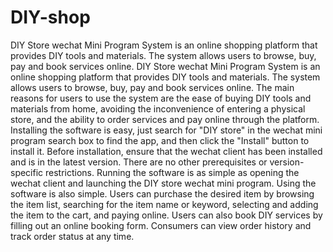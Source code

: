 # DIY-shop
DIY Store wechat Mini Program System is an online shopping platform that provides DIY tools and materials. The system allows users to browse, buy, pay and book services online.
DIY Store wechat Mini Program System is an online shopping platform that provides DIY tools and materials. The system allows users to browse, buy, pay and book services online.
The main reasons for users to use the system are the ease of buying DIY tools and materials from home, avoiding the inconvenience of entering a physical store, and the ability to order services and pay online through the platform.
Installing the software is easy, just search for "DIY store" in the wechat mini program search box to find the app, and then click the "Install" button to install it.
Before installation, ensure that the wechat client has been installed and is in the latest version. There are no other prerequisites or version-specific restrictions.
Running the software is as simple as opening the wechat client and launching the DIY store wechat mini program.
Using the software is also simple. Users can purchase the desired item by browsing the item list, searching for the item name or keyword, selecting and adding the item to the cart, and paying online. Users can also book DIY services by filling out an online booking form. Consumers can view order history and track order status at any time.
